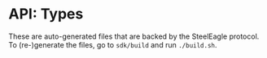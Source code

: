 # API: Types
These are auto-generated files that are backed by the SteelEagle protocol.
To (re-)generate the files, go to `sdk/build` and run `./build.sh`.
